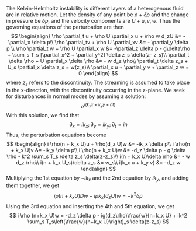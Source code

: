The Kelvin-Helmholtz instability is different layers of a heterogenous fluid are in relative motion.
Let the density of any point be $\rho + \delta \rho$ and the change in pressure be $\delta p$, and the velocity components are $U + u, v, w$. Thus the governing equations of the perturbation are then
$$
\begin{align}
	\rho \partial_t u + \rho U \partial_x u + \rho w d_zU &= - \partial_x \delta p\\
	\rho \partial_tv + \rho U \partial_xv &= - \partial_y \delta p \\
	\rho \partial_t w + \rho U \partial_x w &= -\partial_z \delta p - g\delta\rho + \sum_s T_s [\partial_x^2 + \partial_y^2] \delta z_s \delta(z- z_s)\\
	\partial_t \delta \rho + U \partial_x \delta \rho &= - w d_z \rho\\
	\partial_t \delta z_s + U_s \partial_x \delta z_s = w(z_s)\\
	\partial_x u + \partial_y v + \partial_z w = 0
\end{align}
$$
where $z_s$ refers to the discontinuity. The streaming is assumed to take place in the x-direction, with the discontinuity occurring in the z-plane. We seek for disturbances in normal modes by assuming a solution:
$$
	e^{i(k_x x + k_y y + nt)}
$$
With this solution, we find that
$$
	\partial_x = ik_x; \partial_y = ik_y; \partial_t = in
$$
Thus, the perturbation equations become
$$
\begin{align}
	i \rho(n + k_x U)u + \rho(d_z U)w &= -ik_x \delta p\\
	i \rho(n + k_x U)v &= -ik_y \delta p\\
	i \rho(n + k_x U)w &= -d_z \delta p - g \delta \rho - k^2 \sum_s T_s \delta z_s \delta(z-z_s)\\
	i(n + k_x U)\delta \rho &= - w d_z \rho\\
	i(n + k_x U_s)\delta z_s &= w_s\\
	i(k_x u + k_y v) &= -d_z w
\end{align}
$$
Multiplying the 1st equation by $-ik_x$ and the 2nd equation by $ik_y$, and adding them together, we get
$$
i\rho(n + k_x U )Dw - i\rho k_x(d_z U)w = -k^2 \delta \rho
$$
Using the 3rd equation and inserting the 4th and 5th equation, we get
$$
i \rho (n+k_x U)w = -d_z \delta p - ig(d_z\rho)\frac{w}{n+k_x U} + ik^2 \sum_s T_s\left(\frac{w}{n+k_x U}\right)_s \delta(z-z_s)
$$
